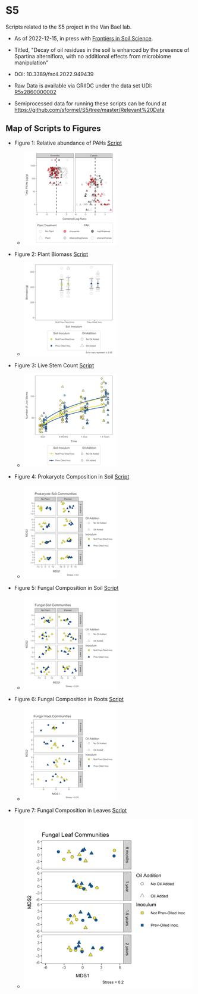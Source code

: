 # S5
Scripts related to the S5 project in the Van Bael lab.  

- As of 2022-12-15, in press with [Frontiers in Soil Science](https://www.frontiersin.org/journals/soil-science/articles).

- Titled, "Decay of oil residues in the soil is enhanced by the presence of Spartina alterniflora, with no additional effects from microbiome manipulation"

- DOI: 10.3389/fsoil.2022.949439 

- Raw Data is available via GRIIDC under the data set UDI:  [R5x2860000002](https://data.gulfresearchinitiative.org/data/R5.x286.000:0002)

- Semiprocessed data for running these scripts can be found at https://github.com/sformel/S5/tree/master/Relevant%20Data

## Map of Scripts to Figures

- Figure 1: Relative abundance of PAHs [Script](https://github.com/sformel/S5/blob/master/Scripts%20for%20Published%20Figures%20and%20Analyses/S5_figure1_and_oil_analyses.R)
  - ![Figure 1: Relative abundance of PAHs](https://github.com/sformel/S5/blob/master/Scripts%20for%20Published%20Figures%20and%20Analyses/figures/thumbnail_versions/S5_figure1.png)
  
- Figure 2: Plant Biomass [Script](https://github.com/sformel/S5/blob/master/Scripts%20for%20Published%20Figures%20and%20Analyses/S5_figure2_plant_biomass.R)
  - ![Figure 2: Plant Biomass](https://github.com/sformel/S5/blob/master/Scripts%20for%20Published%20Figures%20and%20Analyses/figures/thumbnail_versions/S5_figure2.png) 
  
- Figure 3: Live Stem Count [Script](https://github.com/sformel/S5/blob/master/Scripts%20for%20Published%20Figures%20and%20Analyses/S5_figure3_stem_ct_and_other_traits.R)
  - ![Figure 3: Live Stem Count](https://github.com/sformel/S5/blob/master/Scripts%20for%20Published%20Figures%20and%20Analyses/figures/thumbnail_versions/S5_figure3.png) 
  
- Figure 4: Prokaryote Composition in Soil [Script](https://github.com/sformel/S5/blob/master/Scripts%20for%20Published%20Figures%20and%20Analyses/S5_figures_4_5_and_beta_div_analyses.R)
  - ![Figure 4: Prokaryote Composition in Soil](https://github.com/sformel/S5/blob/master/Scripts%20for%20Published%20Figures%20and%20Analyses/figures/thumbnail_versions/S5_figure4.png) 
  
- Figure 5: Fungal Composition in Soil [Script](https://github.com/sformel/S5/blob/master/Scripts%20for%20Published%20Figures%20and%20Analyses/S5_figures_4_5_and_beta_div_analyses.R)
  - ![Figure 5: Fungal Composition in Soil](https://github.com/sformel/S5/blob/master/Scripts%20for%20Published%20Figures%20and%20Analyses/figures/thumbnail_versions/S5_figure5.png) 
  
- Figure 6: Fungal Composition in Roots [Script](https://github.com/sformel/S5/blob/master/Scripts%20for%20Published%20Figures%20and%20Analyses/S5_figures_4_5_and_beta_div_analyses.R)
  - ![Figure 6: Fungal Composition in Roots](https://github.com/sformel/S5/blob/master/Scripts%20for%20Published%20Figures%20and%20Analyses/figures/thumbnail_versions/S5_figure6.png) 
  
- Figure 7: Fungal Composition in Leaves [Script](https://github.com/sformel/S5/blob/master/Scripts%20for%20Published%20Figures%20and%20Analyses/S5_figures_4_5_and_beta_div_analyses.R)
  - ![Figure 7: Fungal Composition in Leaves](https://github.com/sformel/S5/blob/master/Scripts%20for%20Published%20Figures%20and%20Analyses/figures/S5_figure7.png) 